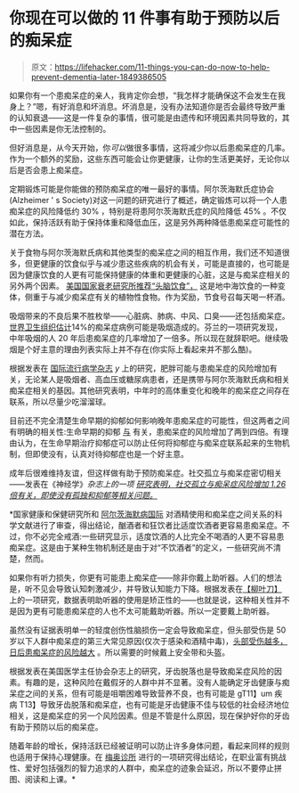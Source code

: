 # 你现在可以做的 11 件事有助于预防以后的痴呆症

> 原文：<https://lifehacker.com/11-things-you-can-do-now-to-help-prevent-dementia-later-1849386505>

如果你有一个患痴呆症的亲人，我肯定你会想，“我怎样才能确保这不会发生在我身上？”嗯，有好消息和坏消息。坏消息是，没有办法知道你是否会最终导致严重的认知衰退——这是一件复杂的事情，很可能是由遗传和环境因素共同导致的，其中一些因素是你无法控制的。

但好消息是，从今天开始，你*可以*做很多事情，这将减少你以后患痴呆症的几率。作为一个额外的奖励，这些东西可能会让你更健康，让你的生活更美好，无论你以后是否会患上痴呆症。

定期锻炼可能是你能做的预防痴呆症的唯一最好的事情。阿尔茨海默氏症协会(Alzheimer ' s Society)对这一问题的研究进行了概述，确定锻炼可以将一个人患痴呆症的风险降低约 30% ，特别是将患阿尔茨海默氏症的风险降低 45% 。不仅如此，保持活跃有助于保持体重和降低血压，这是另外两种降低患痴呆症可能性的潜在方法。

关于食物与阿尔茨海默氏病和其他类型的痴呆症之间的相互作用，我们还不知道很多，但更健康的饮食似乎与减少患这些疾病的机会有关，可能是直接的，也可能是因为健康饮食的人更有可能保持健康的体重和更健康的心脏，这是与痴呆症相关的另外两个因素。 [美国国家衰老研究所推荐“头脑饮食”，](https://www.nia.nih.gov/health/what-do-we-know-about-diet-and-prevention-alzheimers-disease) 这是地中海饮食的一种变体，侧重于与减少痴呆症有关的植物性食物。作为奖励，节食号召每天喝一杯酒。

吸烟带来的不良后果不胜枚举——心脏病、肺病、中风、口臭——还包括痴呆症。 [世界卫生组织估计](https://www.alzheimersresearchuk.org/blog/all-you-need-to-know-about-smoking-and-dementia/)14%的痴呆症病例可能是吸烟造成的。芬兰的一项研究发现，中年吸烟的人 20 年后患痴呆症的几率增加了一倍多。所以现在就辞职吧。继续吸烟是个好主意的理由列表实际上并不存在(你实际上看起来并不那么酷)。

根据发表在 [国际流行病学杂志](https://www.nia.nih.gov/news/obesity-associated-higher-risk-dementia-new-study-finds#:) *y* 上的研究，肥胖可能与患痴呆症的风险增加有关，无论某人是吸烟者、高血压或糖尿病患者，还是携带与阿尔茨海默氏病和相关痴呆症相关的基因。其他研究表明，中年时的高体重变化和晚年的痴呆症之间存在联系，所以尽量少吃溜溜球。

目前还不完全清楚生命早期的抑郁如何影响晚年患痴呆症的可能性，但这两者之间有明确的相关性:生命早期的抑郁 [与](https://www.ncbi.nlm.nih.gov/pmc/articles/PMC3327554/) 有关，患痴呆症的风险增加了两到四倍。有理由认为，在生命早期治疗抑郁症可以防止任何将抑郁症与痴呆症联系起来的生物机制，但即使没有，认真对待抑郁症也是一个好主意。

成年后很难维持友谊，但这样做有助于预防痴呆症。社交孤立与痴呆症密切相关——发表在《神经学》*杂志上的一项 [研究表明，社交孤立与痴呆症风险增加 1.26 倍有关，即使没有孤独和抑郁等相关问题。](https://n.neurology.org/content/99/2/e164#)*

 *国家健康和保健研究所和 [阿尔茨海默病国际](https://www.alzint.org/resource/world-alzheimer-report-2014/) 对酒精使用和痴呆症之间关系的科学文献进行了审查，得出结论，酗酒者和狂饮者比适度饮酒者更容易患痴呆症。不过，你不必完全戒酒:一些研究显示，适度饮酒的人比完全不喝酒的人更不容易患痴呆症。这是由于某种生物机制还是由于对“不饮酒者”的定义，一些研究尚不清楚，然而。

如果你有听力损失，你更有可能患上痴呆症——除非你戴上助听器。人们的想法是，听不见会导致认知刺激减少，并导致认知能力下降。根据发表在[【柳叶刀】](https://www.thelancet.com/article/S0140-6736(20)30367-6/fulltext#seccestitle50) 上的一项研究，数据表明助听器的使用是矫正性的——也就是说，这种相关性并不是因为更有可能患痴呆症的人也不太可能戴助听器。所以一定要戴上助听器。

虽然没有证据表明单一的轻度创伤性脑损伤一定会导致痴呆症，但头部受伤是 50 岁以下人群中痴呆症的第三大常见原因(仅次于感染和酒精中毒)，[头部受伤越多，日后患痴呆症的风险越大](https://www.pennmedicine.org/news/news-releases/2021/march/head-injury-25-years-later-penn-study-finds-increased-risk-of-dementia#) 。所以需要的时候戴上安全带和头盔。

根据发表在美国医学主任协会杂志上的研究，牙齿脱落也是导致痴呆症风险的因素。有趣的是，这种风险在戴假牙的人群中并不显著。没有人能确定牙齿健康与痴呆症之间的关系，但有可能是咀嚼困难导致营养不良，也有可能是 gT11】um 疾病 T13】导致牙齿脱落和痴呆症，也有可能是牙齿健康不佳与较低的社会经济地位相关，这是痴呆症的另一个风险因素。但是不管是什么原因，现在保护好你的牙齿有助于预防以后的痴呆症。

随着年龄的增长，保持活跃已经被证明可以防止许多身体问题，看起来同样的规则也适用于保持心理健康。在 [梅奥诊所](https://pubmed.ncbi.nlm.nih.gov/25054282/) 进行的一项研究得出结论，在职业富有挑战性、爱好包括强烈的智力追求的人群中，痴呆症的迹象会延迟，所以不要停止拼图、阅读和上课。*